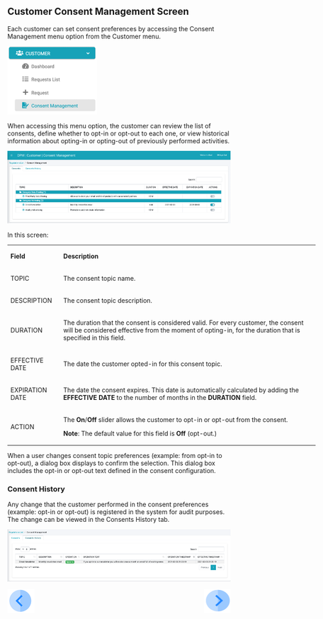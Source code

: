 ## Customer Consent Management Screen

Each customer can set consent preferences by accessing the Consent Management menu option from the Customer menu.

 ![image](/articles/DPM/images/Figure_65_Consent_Management_At_Customer_Level.png)

When accessing this menu option, the customer can review the list of consents, define whether to opt-in or opt-out to each one, or view historical information about opting-in or opting-out of previously performed activities.

 ![image](/articles/DPM/images/Figure_66_Customer_Consent_Management_Screen.png)

In this screen:

<table style="width: 696px;">
<tbody>
<tr>
<td style="width: 106px;" width="103">
<p><strong>Field</strong></p>
</td>
<td style="width: 590px;" width="600">
<p><strong>Description</strong></p>
</td>
</tr>
<tr>
<td style="width: 106px;" width="103">
<p>TOPIC</p>
</td>
<td style="width: 590px;" width="600">
<p>The consent topic name.</p>
</td>
</tr>
<tr>
<td style="width: 106px;" width="103">
<p>DESCRIPTION</p>
</td>
<td style="width: 590px;" width="600">
<p>The consent topic description.</p>
</td>
</tr>
<tr>
<td style="width: 106px;" width="103">
<p>DURATION</p>
</td>
<td style="width: 590px;" width="600">
<p>The duration that the consent is considered valid. For every customer, the consent will be considered effective from the moment of opting-in, for the duration that is specified in this field.</p>
</td>
</tr>
<tr>
<td style="width: 106px;" width="103">
<p>EFFECTIVE DATE</p>
</td>
<td style="width: 590px;" width="425">
<p>The date the customer opted-in for this consent topic.</p>
</td>
</tr>
<tr>
<td style="width: 106px;" width="103">
<p>EXPIRATION DATE</p>
</td>
<td style="width: 590px;" width="600">
<p>The date the consent expires. This date is automatically calculated by adding the <strong>EFFECTIVE DATE</strong> to the number of months in the <strong>DURATION</strong> field.</p>
</td>
</tr>
<tr>
<td style="width: 106px;" width="103">
<p>ACTION</p>
</td>
<td style="width: 590px;" width="600">
<p>The <strong>On</strong>/<strong>Off</strong> slider allows the customer to opt-in or opt-out from the consent.</p>
<p><strong>Note</strong>: The default value for this field is <strong>Off</strong> (opt-out.)</p>
</td>
</tr>
</tbody>
</table>

When a user changes consent topic preferences (example: from opt-in to opt-out), a dialog box displays to confirm the selection. This dialog box includes the opt-in or opt-out text defined in the consent configuration. 

### Consent History

Any change that the customer performed in the consent preferences (example: opt-in or opt-out) is registered in the system for audit purposes. The change can be viewed in the Consents History tab.

 ![image](/articles/DPM/images/Figure_67_Consent_History.png)



[![Previous](/articles/DPM/images/Previous.png)](/articles/DPM/08_Consent_Management/05_Obtain_Customer_Consent.md)[<img align="right" width="60" height="54" src="/articles/DPM/images/Next.png">](/articles/DPM/08_Consent_Management/07_CSR_Consent_User_Interface.md)

